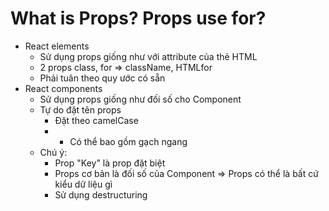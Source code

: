 # What is Props? Props use for?
- React elements
    - Sử dụng props giống như với attribute của thẻ HTML
    - 2 props class, for => className, HTMLfor
    - Phải tuân theo quy ước có sẵn
- React components
    - Sử dụng props giống như đối số cho Component
    - Tự do đặt tên props
        - Đặt theo camelCase
        - * Có thể bao gồm gạch ngang
    - Chú ý:
        - Prop "Key" là prop đặt biệt
        - Props cơ bản là đối số của Component
        => Props có thể là bất cứ kiểu dữ liệu gì
        - Sử dụng destructuring
        